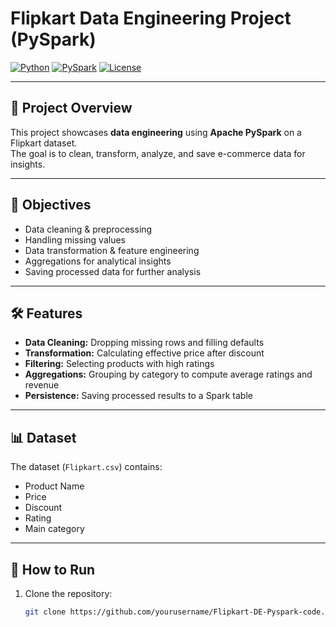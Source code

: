 # Flipkart Data Engineering Project (PySpark)

[![Python](https://img.shields.io/badge/Python-3.9-blue)](https://www.python.org/)
[![PySpark](https://img.shields.io/badge/PySpark-3.0-orange)](https://spark.apache.org/)
[![License](https://img.shields.io/badge/License-MIT-green)](LICENSE)

---

## 📌 Project Overview
This project showcases **data engineering** using **Apache PySpark** on a Flipkart dataset.  
The goal is to clean, transform, analyze, and save e-commerce data for insights.

---

## 🎯 Objectives
- Data cleaning & preprocessing  
- Handling missing values  
- Data transformation & feature engineering  
- Aggregations for analytical insights  
- Saving processed data for further analysis

---

## 🛠 Features
- **Data Cleaning:** Dropping missing rows and filling defaults  
- **Transformation:** Calculating effective price after discount  
- **Filtering:** Selecting products with high ratings  
- **Aggregations:** Grouping by category to compute average ratings and revenue  
- **Persistence:** Saving processed results to a Spark table

---

## 📊 Dataset
The dataset (`Flipkart.csv`) contains:
- Product Name  
- Price  
- Discount  
- Rating  
- Main category  

---

## 🚀 How to Run
1. Clone the repository:
   ```bash
   git clone https://github.com/yourusername/Flipkart-DE-Pyspark-code.git

